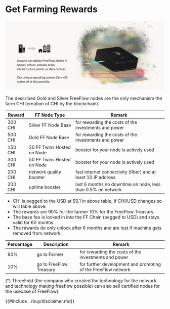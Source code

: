 # Get Farming Rewards

![](img/farmingrewards.png)  

The described Gold and Silver FreeFlow nodes are the only mechanism the farm CHI (creation of CHI by the blockchain).

| Reward  | FF Node Type               | Remark                                                        |
| ------- | -------------------------- | ------------------------------------------------------------- |
| 300 CHI | Silver FF Node Base        | for rewarding the costs of the investments and power          |
| 500 CHI | Gold FF Node Base          | for rewarding the costs of the investments and power          |
| 150 CHI | 20 FF Twins Hosted on Node | booster for your node is actively used                        |
| 300 CHI | 50 FF Twins Hosted on Node | booster for your node is actively used                        |
| 200 CHI | network quality booster    | fast internet connectivity (fiber) and at least 10 IP address |
| 200 CHI | uptime booster             | last 6 months no downtime on node, less than 0.5% on network  |

- CHI is pegged to the USD at $0.1 in above table, if CHI/USD changes so will table above.
- The rewards are 90% for the farmer 10% for the FreeFlow Treasury.
- The base fee is locked in into the FF Chain (pegged to USD) and stays valid for 60 months.
- The rewards do only unlock after 6 months and are lost if machine gets removed from network.

| Percentage | Description             | Remark                                                       |
| ---------- | ----------------------- | ------------------------------------------------------------ |
| 90%        | go to Farmer            | for rewarding the costs of the investments and power         |
| 10%        | go to FreeFlow Treasury | for further development and promoting of the FreeFlow network |


(*) ThreeFold (the company who created the technology for the network and technology making freeflow possible) can also sell certified nodes for the usecase of FreeFlow).


{{#include ../buy/disclaimer.md}}
